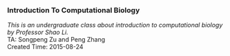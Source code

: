 ### Introduction To Computational Biology
_This is an undergraduate class about introduction to computational biology by Professor Shao Li._  
TA: Songpeng Zu and Peng Zhang  
Created Time: 2015-08-24
